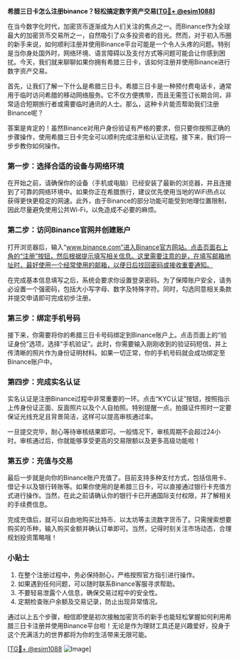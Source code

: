 **希腊三日卡怎么注册binance？轻松搞定数字资产交易[[TG💪+ @esim1088](https://t.me/s/esim1088)]**

在当今数字化时代，加密货币逐渐成为人们关注的焦点之一。而Binance作为全球最大的加密货币交易所之一，自然吸引了众多投资者的目光。然而，对于初入币圈的新手来说，如何顺利注册并使用Binance平台可能是一个令人头疼的问题。特别是当你身处国外时，网络环境、语言障碍以及支付方式等问题可能会让你感到困扰。今天，我们就来聊聊如果你拥有希腊三日卡，该如何注册并使用Binance进行数字资产交易。

首先，让我们了解一下什么是希腊三日卡。希腊三日卡是一种预付费电话卡，通常用于临时访问希腊的移动网络服务。它不仅方便携带，而且无需签订长期合同，非常适合短期旅行者或需要临时通讯的人士。那么，这种卡片能否帮助我们注册Binance呢？

答案是肯定的！虽然Binance对用户身份验证有严格的要求，但只要你按照正确的步骤操作，使用希腊三日卡完全可以顺利完成注册和认证流程。接下来，我们将一步步教你如何操作。

### 第一步：选择合适的设备与网络环境

在开始之前，请确保你的设备（手机或电脑）已经安装了最新的浏览器，并且连接到了可靠的网络环境中。如果你正在希腊旅行，建议优先使用当地的WiFi热点以获得更快更稳定的网速。此外，由于Binance的部分功能可能受到地理位置限制，因此尽量避免使用公共Wi-Fi，以免造成不必要的麻烦。

### 第二步：访问Binance官网并创建账户

打开浏览器后，输入“www.binance.com”进入Binance官方网站。点击页面右上角的“注册”按钮，然后根据提示填写相关信息。这里需要注意的是，在填写邮箱地址时，最好使用一个经常使用的邮箱，以便日后找回密码或接收重要通知。

在完成基本信息填写之后，系统会要求你设置登录密码。为了保障账户安全，请务必设置一个强密码，包括大小写字母、数字及特殊字符。同时，勾选同意相关条款并提交申请即可完成初步注册。

### 第三步：绑定手机号码

接下来，你需要将你的希腊三日卡号码绑定到Binance账户上。点击页面上的“验证身份”选项，选择“手机验证”。此时，你需要输入刚刚收到的验证码短信，并上传清晰的照片作为身份证明材料。如果一切正常，你的手机号码就会成功绑定至Binance账户中。

### 第四步：完成实名认证

实名认证是注册Binance过程中非常重要的一环。点击“KYC认证”按钮，按照指示上传身份证正面、反面照片以及个人自拍照。特别提醒一点，拍摄证件照时一定要保证光线充足且背景简洁，这样可以提高审核通过率。

一旦提交完毕，耐心等待审核结果即可。一般情况下，审核周期不会超过24小时。审核通过后，你就能够享受更高的交易限额以及更多高级功能啦！

### 第五步：充值与交易

最后一步就是向你的Binance账户充值了。目前支持多种支付方式，包括信用卡、借记卡以及银行转账等。如果你使用的是希腊三日卡，可以直接通过银行卡充值方式进行操作。当然，在此之前请确认你的银行卡已开通国际支付权限，并了解相关的手续费信息。

完成充值后，就可以自由地购买比特币、以太坊等主流数字货币了。只需搜索想要购买的币种，输入购买金额并确认订单即可。当然，记得时刻关注市场动态，合理规划投资策略哦！

### 小贴士

1. 在整个注册过程中，务必保持耐心，严格按照官方指引进行操作。
2. 如果遇到任何问题，可以随时联系Binance客服寻求帮助。
3. 不要轻易泄露个人信息，确保交易过程中的安全性。
4. 定期检查账户余额及交易记录，防止出现异常情况。

通过以上五个步骤，相信即使是初次接触加密货币的新手也能轻松掌握如何利用希腊三日卡注册并使用Binance平台啦！无论是作为理财工具还是兴趣爱好，投身于这个充满活力的世界都将为你的生活带来无限可能。

[[TG💪+ @esim1088](https://t.me/s/esim1088) ![Image](https://i.postimg.cc/4NQfJmqS/Snipaste-2025-05-13-00-14-12.png)]
